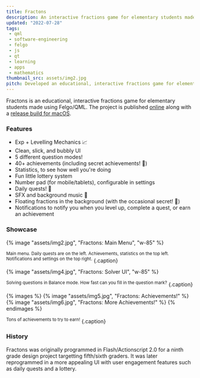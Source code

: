 ```yaml
---
title: Fractons
description: An interactive fractions game for elementary students made using Felgo/QML.
updated: "2022-07-28"
tags:
 - qml
 - software-engineering
 - felgo
 - js
 - qt
 - learning
 - apps
 - mathematics
thumbnail_src: assets/img2.jpg
pitch: Developed an educational, interactive fractions game for elementary students using Felgo/QML complete with levelling mechanism, achievements, daily quests, SFX/BGM, and settings.
---
```


Fractons is an educational, interactive fractions game for elementary students made using Felgo/QML. The project is published [online](https://github.com/TrebledJ/fractons) along with a [release build for macOS](https://github.com/TrebledJ/fractons/releases/tag/v1.0).

### Features
* Exp + Levelling Mechanics 📈
* Clean, slick, and bubbly UI
* 5 different question modes!
* 40+ achievements (including secret achievements! 🤫)
* Statistics, to see how well you're doing
* Fun little lottery system
* Number pad (for mobile/tablets), configurable in settings
* Daily quests! 🤠
* SFX and background music 🎵
* Floating fractions in the background (with the occasional secret! 🤫)
* Notifications to notify you when you level up, complete a quest, or earn an achievement

### Showcase
{% image "assets/img2.jpg", "Fractons: Main Menu", "w-85" %}

<sup>Main menu. Daily quests are on the left. Achievements, statistics on the top left. Notifications and settings on the top right.</sup>
{.caption}

{% image "assets/img4.jpg", "Fractons: Solver UI", "w-85" %}

<sup>Solving questions in Balance mode. How fast can you fill in the question mark?</sup>
{.caption}

{% images %}
{% image "assets/img5.jpg", "Fractons: Achievements!" %}
{% image "assets/img6.jpg", "Fractons: More Achievements!" %}
{% endimages %}

<sup>Tons of achievements to try to earn!</sup>
{.caption}


### History
Fractons was originally programmed in Flash/Actionscript 2.0 for a ninth grade design project targetting fifth/sixth graders. It was later reprogrammed in a more appealing UI with user engagement features such as daily quests and a lottery.
